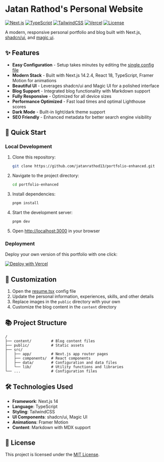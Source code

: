 # Jatan Rathod's Personal Website

[![Next.js](https://img.shields.io/badge/Next.js-14.2.4-black?logo=next.js)](https://nextjs.org/)
[![TypeScript](https://img.shields.io/badge/TypeScript-5-blue?logo=typescript)](https://www.typescriptlang.org/)
[![TailwindCSS](https://img.shields.io/badge/TailwindCSS-3.4-38B2AC?logo=tailwind-css)](https://tailwindcss.com/)
[![Vercel](https://img.shields.io/badge/Deployed%20on-Vercel-black?logo=vercel)](https://vercel.com)
[![License](https://img.shields.io/badge/License-MIT-green)](./LICENSE)

A modern, responsive personal portfolio and blog built with Next.js, [shadcn/ui](https://ui.shadcn.com/), and [magic ui](https://magicui.design/).

## ✨ Features

- **Easy Configuration** - Setup takes minutes by editing the [single config file](./src/data/resume.tsx)
- **Modern Stack** - Built with Next.js 14.2.4, React 18, TypeScript, Framer Motion for animations
- **Beautiful UI** - Leverages shadcn/ui and Magic UI for a polished interface
- **Blog Support** - Integrated blog functionality with Markdown support
- **Fully Responsive** - Optimized for all device sizes
- **Performance Optimized** - Fast load times and optimal Lighthouse scores
- **Dark Mode** - Built-in light/dark theme support
- **SEO Friendly** - Enhanced metadata for better search engine visibility

## 🚀 Quick Start

### Local Development

1. Clone this repository:

   ```bash
   git clone https://github.com/jatanrathod13/portfolio-enhanced.git
   ```

2. Navigate to the project directory:

   ```bash
   cd portfolio-enhanced
   ```

3. Install dependencies:

   ```bash
   pnpm install
   ```

4. Start the development server:

   ```bash
   pnpm dev
   ```

5. Open [http://localhost:3000](http://localhost:3000) in your browser

### Deployment

Deploy your own version of this portfolio with one click:

[![Deploy with Vercel](https://vercel.com/button)](https://vercel.com/new/clone?repository-url=https%3A%2F%2Fgithub.com%2Fjatanrathod13%2Fportfolio-enhanced)

## 🔧 Customization

1. Open the [resume.tsx](./src/data/resume.tsx) config file
2. Update the personal information, experiences, skills, and other details
3. Replace images in the `public` directory with your own
4. Customize the blog content in the `content` directory

## 📚 Project Structure

```
/
├── content/         # Blog content files
├── public/          # Static assets
├── src/
│   ├── app/         # Next.js app router pages
│   ├── components/  # React components
│   ├── data/        # Configuration and data files
│   └── lib/         # Utility functions and libraries
└── ...              # Configuration files
```

## 🛠️ Technologies Used

- **Framework**: Next.js 14
- **Language**: TypeScript
- **Styling**: TailwindCSS
- **UI Components**: shadcn/ui, Magic UI
- **Animations**: Framer Motion
- **Content**: Markdown with MDX support

## 📄 License

This project is licensed under the [MIT License](./LICENSE).
